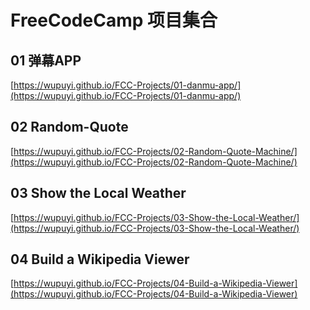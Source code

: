 # FreeCodeCamp 项目集合

## 01 弹幕APP 

[https://wupuyi.github.io/FCC-Projects/01-danmu-app/](https://wupuyi.github.io/FCC-Projects/01-danmu-app/)

## 02 Random-Quote

[https://wupuyi.github.io/FCC-Projects/02-Random-Quote-Machine/](https://wupuyi.github.io/FCC-Projects/02-Random-Quote-Machine/)

## 03 Show the Local Weather

[https://wupuyi.github.io/FCC-Projects/03-Show-the-Local-Weather/](https://wupuyi.github.io/FCC-Projects/03-Show-the-Local-Weather/)

## 04 Build a Wikipedia Viewer

[https://wupuyi.github.io/FCC-Projects/04-Build-a-Wikipedia-Viewer](https://wupuyi.github.io/FCC-Projects/04-Build-a-Wikipedia-Viewer)